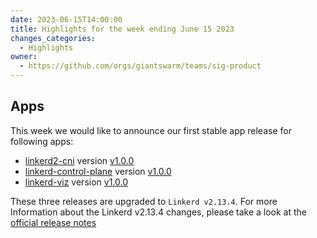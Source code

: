 ```yaml
---
date: 2023-06-15T14:00:00
title: Highlights for the week ending June 15 2023
changes_categories:
  - Highlights
owner:
  - https://github.com/orgs/giantswarm/teams/sig-product
---
```

## Apps
This week we would like to announce our first stable app release for following apps:

- [linkerd2-cni](https://github.com/giantswarm/linkerd2-cni-app) version [v1.0.0](https://github.com/giantswarm/linkerd2-cni-app/blob/main/CHANGELOG.md#100---2023-06-13) 
- [linkerd-control-plane](https://github.com/giantswarm/linkerd-control-plane-app) version [v1.0.0](https://github.com/giantswarm/linkerd-control-plane-app/blob/main/CHANGELOG.md#100---2023-06-13) 
- [linkerd-viz](https://github.com/giantswarm/linkerd-viz-app) version [v1.0.0](https://github.com/giantswarm/linkerd-viz-app/blob/main/CHANGELOG.md#100---2023-06-13)

These three releases are upgraded to `Linkerd v2.13.4`. For more Information about the Linkerd v2.13.4 changes, please take a look at the [official release notes](https://github.com/linkerd/linkerd2/releases/tag/stable-2.13.4)
